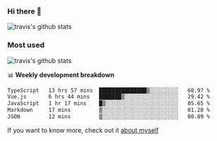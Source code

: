 ### Hi there 👋

<!--
**HondryTravis/HondryTravis** is a ✨ _special_ ✨ repository because its `README.md` (this file) appears on your GitHub profile.

Here are some ideas to get you started:

- 🔭 I’m currently working on ...
- 🌱 I’m currently learning ...
- 👯 I’m looking to collaborate on ...
- 🤔 I’m looking for help with ...
- 💬 Ask me about ...
- 📫 How to reach me: ...
- 😄 Pronouns: ...
- ⚡ Fun fact: ...
-->

![travis's github stats](https://github-readme-stats.vercel.app/api?username=HondryTravis&hide=stars)
### Most used
![travis's github stats](https://github-readme-stats.anuraghazra1.vercel.app/api/top-langs/?username=HondryTravis&layout=compact&hide_title=true)

📊 **Weekly development breakdown**

<!--START_SECTION:waka-->

```txt
TypeScript   13 hrs 57 mins  ███████████████▒░░░░░░░░░   60.97 %
Vue.js       6 hrs 44 mins   ███████▒░░░░░░░░░░░░░░░░░   29.42 %
JavaScript   1 hr 17 mins    █▒░░░░░░░░░░░░░░░░░░░░░░░   05.65 %
Markdown     17 mins         ▒░░░░░░░░░░░░░░░░░░░░░░░░   01.28 %
JSON         12 mins         ▒░░░░░░░░░░░░░░░░░░░░░░░░   00.89 %
```

<!--END_SECTION:waka-->

If you want to know more, check out it [about myself](https://hondrytravis.github.io/)
